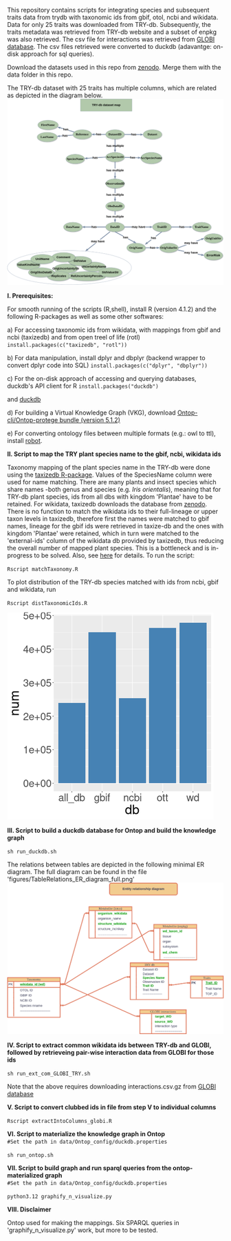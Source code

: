 This repository contains scripts for integrating species and subsequent traits data from trydb with taxonomic ids from gbif, otol, ncbi and wikidata. Data for only 25 traits was downloaded from TRY-db. Subsequently, the traits metadata was retrieved from TRY-db website and a subset of enpkg was also retrieved. The csv file for interactions was retrieved from [GLOBI database](https://www.globalbioticinteractions.org/data). The csv files retrieved were converted to duckdb (adavantge: on-disk approach for sql queries). 

Download the datasets used in this repo from [zenodo](https://zenodo.org/doi/10.5281/zenodo.11186592). Merge them with the data folder in this repo.

The TRY-db dataset with 25 traits has multiple columns, which are related as depicted in the diagram below.
![TryDbAll_relationsExplained](https://github.com/digital-botanical-gardens-initiative/integrate_trydb_globi_enpkg/blob/master/figures/TryDbAll_relationsExplained_20240502.png?raw=true)



**I. Prerequisites:**

For smooth running of the scripts (R,shell), install R (version 4.1.2) and the following R-packages as well as some other softwares:

 a) For accessing taxonomic ids from wikidata, with mappings from gbif and ncbi (taxizedb) and from open treel of life (rotl)
`install.packages(c("taxizedb", "rotl"))`

 b) For data manipulation, install dplyr and dbplyr (backend wrapper to convert dplyr code into SQL)
`install.packages(c("dplyr", "dbplyr"))`

 c) For the on-disk approach of accessing and querying databases, duckdb's API client for R
`install.packages("duckdb")`

 and [duckdb](https://duckdb.org/docs/installation/?version=stable&environment=cli&platform=linux&download_method=package_manager)

 d) For building a Virtual Knowledge Graph (VKG), download [Ontop-cli/Ontop-protege bundle (version 5.1.2)](https://github.com/ontop/ontop/releases/tag/ontop-5.1.2)

 e) For converting ontology files between multiple formats (e.g.: owl to ttl), install [robot](https://github.com/ontodev/robot/releases/tag/v1.9.5).



**II. Script to map the TRY plant species name to the gbif, ncbi, wikidata ids**

Taxonomy mapping of the plant species name in the TRY-db were done using the [taxizedb R-package](https://ropensci.github.io/taxizedb/). Values of the SpeciesName column were used for name matching. There are many plants and insect species which share names -both genus and species (e.g. _Iris orientalis_), meaning that for TRY-db plant species, ids from all dbs with kingdom 'Plantae' have to be retained. For wikidata, taxizedb downloads the database from [zenodo](https://zenodo.org/record/1213477). There is no function to match the wikidata ids to their full-lineage or upper taxon levels in taxizedb, therefore first the names were matched to gbif names, lineage for the gbif ids were retrieved in taxize-db and the ones with kingdom 'Plantae' were retained,  which in turn were matched to the 'external-ids' column of the wikidata db provided by taxizedb, thus reducing the overall number of mapped plant species. This is a bottleneck and is in-progress to be solved. 
Also, see [here](https://github.com/ropensci/taxizedb/issues/79) for details. To run the script:

`Rscript matchTaxonomy.R`



To plot distribution of the TRY-db species matched with ids from ncbi, gbif and wikidata, run

`Rscript distTaxonomicIds.R`

![distributionDB](https://github.com/digital-botanical-gardens-initiative/integrate_trydb_globi_enpkg/blob/master/figures/distributionDB.png?raw=true)


**III. Script to build a duckdb database for Ontop and build the knowledge graph**

`sh run_duckdb.sh`

The relations between tables are depicted in the following minimal ER diagram. The full diagram can be found in the file 'figures/TableRelations_ER_diagram_full.png'
![TableRelations_truncated_20240625](https://github.com/digital-botanical-gardens-initiative/integrate_trydb_globi_enpkg/blob/master/figures/TableRelations_truncated_20240625.png?raw=true)




**IV. Script to extract common wikidata ids between TRY-db and GLOBI, followed by retrieveing pair-wise interaction data from GLOBI for those ids**

`sh run_ext_com_GLOBI_TRY.sh`


Note that the above requires downloading interactions.csv.gz from [GLOBI database](https://www.globalbioticinteractions.org/data)

**V. Script to convert clubbed ids in file from step V to individual columns**

`Rscript extractIntoColumns_globi.R`


**VI. Script to materialize the knowledge graph in Ontop**   
`#Set the path in data/Ontop_config/duckdb.properties` 

`sh run_ontop.sh`


**VII. Script to build graph and run sparql queries from the ontop-materialized graph**   
`#Set the path in data/Ontop_config/duckdb.properties` 

`python3.12 graphify_n_visualize.py`


**VIII. Disclaimer**

Ontop used for making the mappings. Six SPARQL queries in 'graphify_n_visualize.py' work, but more to be tested.
